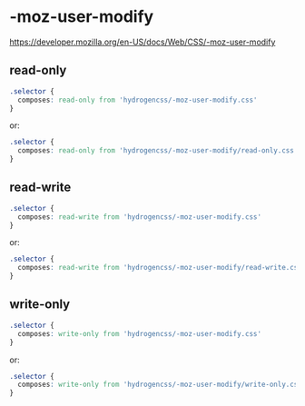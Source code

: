# -moz-user-modify

https://developer.mozilla.org/en-US/docs/Web/CSS/-moz-user-modify

## read-only
```css
.selector {
  composes: read-only from 'hydrogencss/-moz-user-modify.css'
}
```

or:
```css
.selector {
  composes: read-only from 'hydrogencss/-moz-user-modify/read-only.css'
}
```

## read-write
```css
.selector {
  composes: read-write from 'hydrogencss/-moz-user-modify.css'
}
```

or:
```css
.selector {
  composes: read-write from 'hydrogencss/-moz-user-modify/read-write.css'
}
```

## write-only
```css
.selector {
  composes: write-only from 'hydrogencss/-moz-user-modify.css'
}
```

or:
```css
.selector {
  composes: write-only from 'hydrogencss/-moz-user-modify/write-only.css'
}
```

